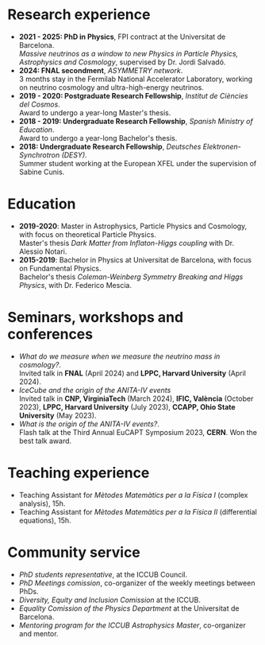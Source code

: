 

# Research experience
- **2021 - 2025: PhD in Physics**, FPI contract at the Universitat de Barcelona.<br> 
  <span class = "small-text"> 
    _Massive neutrinos as a window to new Physics in Particle Physics, Astrophysics and Cosmology_, supervised by Dr. Jordi Salvadó.  
  </span>
- **2024: FNAL secondment**, _ASYMMETRY network_. <br>
  <span class = "small-text"> 
    3 months stay in the Fermilab National Accelerator Laboratory, working on neutrino cosmology and ultra-high-energy neutrinos.
  </span>
- **2019 - 2020: Postgraduate Research Fellowship**, _Institut de Ciències del Cosmos_.<br>
  <span class = "small-text"> Award to undergo a year-long Master's thesis. </span>
- **2018 - 2019: Undergraduate Research Fellowship**, _Spanish Ministry of Education_.<br>
  <span class = "small-text"> Award to undergo a year-long Bachelor's thesis. </span>
- **2018: Undergraduate Research Fellowship**, _Deutsches Elektronen-Synchrotron (DESY)_.<br>
  <span class = "small-text"> Summer student working at the European XFEL under the supervision of Sabine Cunis. </span>

# Education
- **2019-2020**: Master in Astrophysics, Particle Physics and Cosmology, with focus on theoretical Particle Physics.<br>
  <span class = "small-text"> 
      Master's thesis _Dark Matter from Inflaton-Higgs coupling_ with Dr. Alessio Notari.
  </span>
- **2015-2019**: Bachelor in Physics at Universitat de Barcelona, with focus on Fundamental Physics.<br>
  <span class = "small-text"> 
      Bachelor's thesis _Coleman-Weinberg Symmetry Breaking and Higgs Physics_, with Dr. Federico Mescia.
  </span>

# Seminars, workshops and conferences
- _What do we measure when we measure the neutrino mass in cosmology?_.<br>
  <span class = "small-text"> 
    Invited talk in **FNAL** (April 2024) and **LPPC, Harvard University** (April 2024).
  </span>
- _IceCube and the origin of the ANITA-IV events_<br>
  <span class = "small-text"> 
    Invited talk in **CNP, VirginiaTech** (March 2024), **IFIC, València** (October 2023), **LPPC, Harvard University** (July 2023), **CCAPP, Ohio State University** (May 2023).
  </span>
- _What is the origin of the ANITA-IV events?_.<br>
  <span class = "small-text"> 
    Flash talk at the Third Annual EuCAPT Symposium 2023, **CERN**. Won the best talk award.
  </span>

# Teaching experience
- Teaching Assistant for _Mètodes Matemàtics per a la Física I_ (complex analysis), 15h.
- Teaching Assistant for _Mètodes Matemàtics per a la Física II_ (differential equations), 15h.

# Community service
- *PhD students representative*, at the ICCUB Council.
- *PhD Meetings comission*, co-organizer of the weekly meetings between PhDs.
- *Diversity, Equity and Inclusion Comission* at the ICCUB.
- *Equality Comission of the Physics Department* at the Universitat de Barcelona.
- *Mentoring program for the ICCUB Astrophysics Master*, co-organizer and mentor.
